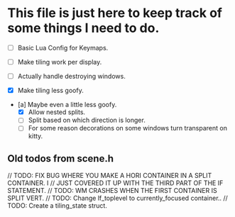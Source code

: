 # This file is just here to keep track of some things I need to do.
- [ ] Basic Lua Config for Keymaps.
- [ ] Make tiling work per display.
- [ ] Actually handle destroying windows.

- [x] Make tiling less goofy.
- [a] Maybe even a little less goofy.
  - [x] Allow nested splits.
  - [ ] Split based on which direction is longer.
  - [ ] For some reason decorations on some windows turn transparent on kitty.

## Old todos from scene.h
// TODO: FIX BUG WHERE YOU MAKE A HORI CONTAINER IN A SPLIT CONTAINER. I
//       JUST COVERED IT UP WITH THE THIRD PART OF THE IF STATEMENT.
// TODO: WM CRASHES WHEN THE FIRST CONTAINER IS SPLIT VERT.
// TODO: Change lf_toplevel to currently_focused container..
// TODO: Create a tiling_state struct.
